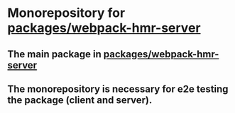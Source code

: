# Monorepository for [packages/webpack-hmr-server](https://github.com/pan-alexey/webpack-hmr-server/tree/main/package/webpack-hmr-server) 

## The main package in [packages/webpack-hmr-server](https://github.com/pan-alexey/webpack-hmr-server/tree/main/package/webpack-hmr-server)

## The monorepository is necessary for e2e testing the package (client and server).

